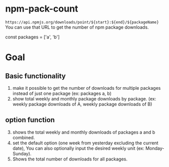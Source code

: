 # npm-pack-count

`https://api.npmjs.org/downloads/point/${start}:${end}/${packageName}`
You can use that URL to get the number of npm package downloads.

const packages = ['a', 'b']

# Goal

## Basic functionality

1. make it possible to get the number of downloads for multiple packages instead of just one package (ex: packages a, b)
2. show total weekly and monthly package downloads by package. (ex: weekly package downloads of A, weekly package downloads of B)

## option function

3. shows the total weekly and monthly downloads of packages a and b combined.
4. set the default option (one week from yesterday excluding the current date),
   You can also optionally input the desired weekly unit (ex: Monday-Sunday).
5. Shows the total number of downloads for all packages.
